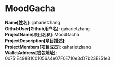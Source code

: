 # MoodGacha

**Name[姓名]**: gaharietzhang  
**GithubUser[Github用户名]**: gaharietzhang  
**ProjectName[项目名称]**: MoodGacha  
**ProjectDescription[项目描述]**:   
**ProjectMembers[项目成员]**: gaharietzhang  
**WalletAddress[钱包地址]**: 0x751E498B1C01056A4e07F0E710e3cD7b23E351e3